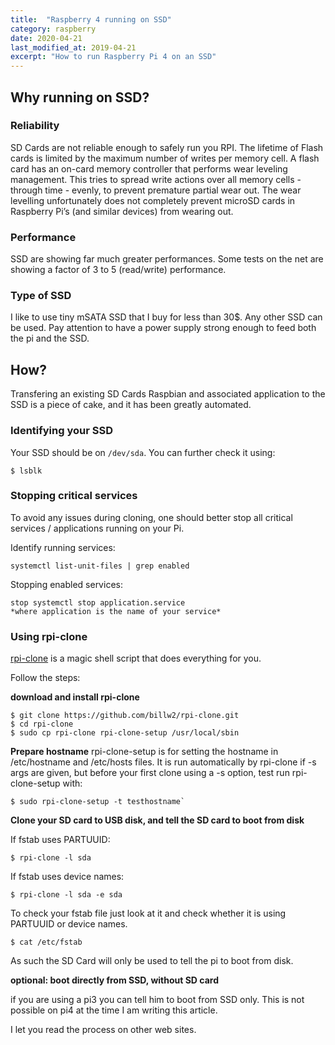 ```yaml
---
title:  "Raspberry 4 running on SSD"
category: raspberry
date: 2020-04-21
last_modified_at: 2019-04-21
excerpt: "How to run Raspberry Pi 4 on an SSD"
---
```


## Why running on SSD?

### Reliability
SD Cards are not reliable enough to safely run you RPI. The lifetime of Flash cards is limited by the maximum number of writes per memory cell. A flash card has an on-card memory controller that performs wear leveling management. This tries to spread write actions over all memory cells - through time - evenly, to prevent premature partial wear out. The wear levelling unfortunately does not completely prevent microSD cards in Raspberry Pi’s (and similar devices) from wearing out.

### Performance
SSD are showing far much greater performances. Some tests on the net are showing a factor of 3 to 5  (read/write) performance.

### Type of SSD
I like to use tiny mSATA SSD that I buy for less than 30$. Any other SSD can be used.
Pay attention to have a power supply strong enough to feed both the pi and the SSD.

## How?
Transfering an existing SD Cards Raspbian and associated application to the SSD is a piece of cake, and it has been greatly automated.

### Identifying your SSD
Your SSD should be on `/dev/sda`. 
You can further check it using:

    $ lsblk

### Stopping critical services
To avoid any issues during cloning, one should better stop all critical services / applications running on your Pi.

Identify running services:

    systemctl list-unit-files | grep enabled

Stopping enabled services:

    stop systemctl stop application.service
    *where application is the name of your service*

### Using rpi-clone

[rpi-clone][rpi-clone] is a magic shell script that does everything for you.

Follow the steps:

**download and install rpi-clone**

    $ git clone https://github.com/billw2/rpi-clone.git 
	$ cd rpi-clone
	$ sudo cp rpi-clone rpi-clone-setup /usr/local/sbin

**Prepare hostname**
rpi-clone-setup is for setting the hostname in /etc/hostname and /etc/hosts files. It is run automatically by rpi-clone if -s args are given, but before your first clone using a -s option, test run rpi-clone-setup with:

    $ sudo rpi-clone-setup -t testhostname`

**Clone your SD card to USB disk, and tell the SD card to boot from disk**

If fstab uses PARTUUID:

    $ rpi-clone -l sda

If fstab uses device names:

	$ rpi-clone -l sda -e sda

To check your fstab file just look at it and check whether it is using PARTUUID or device names.

    $ cat /etc/fstab

As such the SD Card will only be used to tell the pi to boot from disk.

**optional: boot directly from SSD, without SD card**

if you are using a pi3 you can tell him to boot from SSD only. This is not possible on pi4 at the time I am writing this article.

I let you read the process on other web sites.

[microSD]: https://hackernoon.com/raspberry-pi-4b-msata-ssd-vs-microsd-dg3j33ju
[rpi-clone]: https://github.com/billw2/rpi-clone